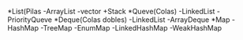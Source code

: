 *List(Pilas
	-ArrayList
	-vector
		+Stack
*Queve(Colas)
	-LinkedList
	-PriorityQueve
*Deque(Colas dobles)
	-LinkedList
	-ArrayDeque
*Map
	-HashMap
	-TreeMap
	-EnumMap
	-LinkedHashMap
	-WeakHashMap	